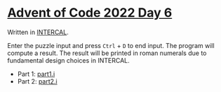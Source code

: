 # [Advent of Code 2022 Day 6](https://adventofcode.com/2022/day/6)

Written in [INTERCAL](https://en.wikipedia.org/wiki/INTERCAL).

Enter the puzzle input and press `Ctrl` + `D` to end input. The program will compute a result. The result will be printed in roman numerals due to fundamental design choices in INTERCAL.

  * Part 1: [part1.i](part1.i)
  * Part 2: [part2.i](part2.i)
